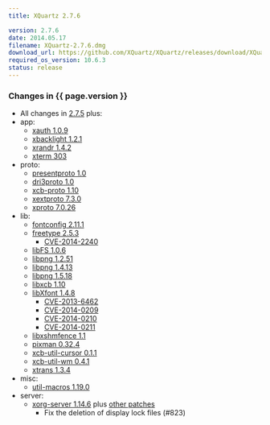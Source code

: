 ```yaml
---
title: XQuartz 2.7.6

version: 2.7.6
date: 2014.05.17
filename: XQuartz-2.7.6.dmg
download_url: https://github.com/XQuartz/XQuartz/releases/download/XQuartz-2.7.6/XQuartz-2.7.6.dmg
required_os_version: 10.6.3
status: release
---
```


### Changes in {{ page.version }} ###
  * All changes in [2.7.5](XQuartz-2.7.5.html) plus:
  * app:
    * [xauth 1.0.9](https://lists.x.org/archives/xorg-announce/2014-April/002414.html)
    * [xbacklight 1.2.1](https://lists.freedesktop.org/archives/xorg/2013-October/056073.html)
    * [xrandr 1.4.2](https://lists.x.org/archives/xorg-announce/2014-March/002412.html)
    * [xterm 303](https://lists.x.org/archives/xorg/2014-March/056429.html)
  * proto:
    * [presentproto 1.0](https://lists.x.org/archives/xorg-announce/2013-November/002348.html)
    * [dri3proto 1.0](https://lists.x.org/archives/xorg-announce/2013-November/002349.html)
    * [xcb-proto 1.10](https://lists.x.org/archives/xorg-announce/2013-December/002382.html)
    * [xextproto 7.3.0](https://lists.x.org/archives/xorg-announce/2013-December/002385.html)
    * [xproto 7.0.26](https://lists.x.org/archives/xorg-announce/2014-April/002417.html)
  * lib:
    * [fontconfig 2.11.1](https://lists.freedesktop.org/archives/fontconfig/2014-March/005167.html)
    * [freetype 2.5.3](https://sourceforge.net/projects/freetype/files/freetype2/2.5.3)
      * [CVE-2014-2240](https://cve.mitre.org/cgi-bin/cvename.cgi?name=CVE-2014-2240)
    * [libFS 1.0.6](https://lists.x.org/archives/xorg-announce/2014-March/002405.html)
    * [libpng 1.2.51](https://sourceforge.net/p/png-mng/mailman/message/31940976)
    * [libpng 1.4.13](https://sourceforge.net/p/png-mng/mailman/message/31940976)
    * [libpng 1.5.18](https://sourceforge.net/p/png-mng/mailman/message/31940976)
    * [libxcb 1.10](https://lists.x.org/archives/xorg-announce/2013-December/002383.html)
    * [libXfont 1.4.8](https://lists.x.org/archives/xorg-announce/2014-May/002432.html)
      * [CVE-2013-6462](https://cve.mitre.org/cgi-bin/cvename.cgi?name=CVE-2013-6462)
      * [CVE-2014-0209](https://cve.mitre.org/cgi-bin/cvename.cgi?name=CVE-2014-0209)
      * [CVE-2014-0210](https://cve.mitre.org/cgi-bin/cvename.cgi?name=CVE-2014-0210)
      * [CVE-2014-0211](https://cve.mitre.org/cgi-bin/cvename.cgi?name=CVE-2014-0211)
    * [libxshmfence 1.1](https://lists.x.org/archives/xorg-announce/2013-November/002373.html)
    * [pixman 0.32.4](https://lists.x.org/archives/xorg-announce/2013-November/002368.html)
    * [xcb-util-cursor 0.1.1](https://lists.x.org/archives/xorg-announce/2013-November/002363.html)
    * [xcb-util-wm 0.4.1](https://lists.x.org/archives/xorg-announce/2014-February/002401.html)
    * [xtrans 1.3.4](https://lists.x.org/archives/xorg-announce/2014-March/002413.html)
  * misc:
    * [util-macros 1.19.0](https://lists.x.org/archives/xorg-announce/2014-March/002411.html)
  * server:
    * [xorg-server 1.14.6](https://lists.x.org/archives/xorg-announce/2014-April/002418.html) plus [other patches](https://github.com/XQuartz/xorg-server/commits/XQuartz-2.7.6)
      * Fix the deletion of display lock files (#823)
